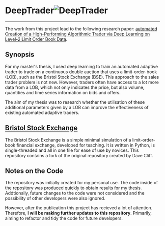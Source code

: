 # DeepTrader![DeepTrader](https://github.com/wray27/DeepTrader/Poster/DeepTrader_logo.png")
------------
The work from this project lead to the following research paper: [automated Creation of a High-Performing Algorithmic Trader via Deep Learning on Level-2 Limit Order Book Data](https://arxiv.org/abs/2012.00821). 

## Synopsis
For my master's thesis, I used deep learning to train an automated adaptive trader to trade on a continuous double auction that uses a limit-order-book (LOB), such as the Bristol Stock Exchange (BSE). This approach to the sales trader problem is not new. However, traders often have access to a lot more data from a LOB, which not only indicates the price, but also volume, quantities and time series information on bids and offers. 

The aim of my thesis was to research whether the utilisation of these additional parameters given by a LOB can improve the effectiveness of existing automated adaptive traders.

## [Bristol Stock Exchange](https://github.com/davecliff/BristolStockExchange)
The Bristol Stock Exchange is a simple minimal simulation of a limit-order-book financial exchange, developed for teaching. It is written in Python, is single-threaded and all in one file for ease of use by novices. This repository contains a fork of the original repository created by Dave Cliff.

## Notes on the Code
The repository was initially created for my personal use. The code inside of the repository was produced quickly to obtain results for my thesis. Addtionally, future changes to the code were not considered and the possibility of other developers were also ignored. 

However, after the publication this project has recieved a lot of attention. Therefore, **I will be making further updates to this repository**. Primarily, aiming to refactor and tidy the code for future developers.
